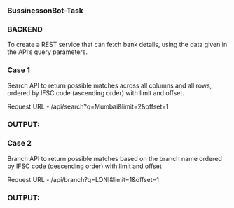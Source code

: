 <h3> BussinessonBot-Task</h3>
<h3> BACKEND</h3>
To create a REST service that can fetch bank details, using the data given in the API’s query parameters.

<h3>Case 1</h3>
Search API to return possible matches across all columns and all rows, ordered by IFSC code (ascending order) with limit and offset.

Request URL  - /api/search?q=Mumbai&limit=2&offset=1 

<h3>OUTPUT:</h3>

<h3>Case 2</h3>
Branch API to return possible matches based on the branch name ordered by IFSC code (descending order) with limit and offset

Request URL  - /api/branch?q=LONI&limit=1&offset=1 

<h3>OUTPUT:</h3>
